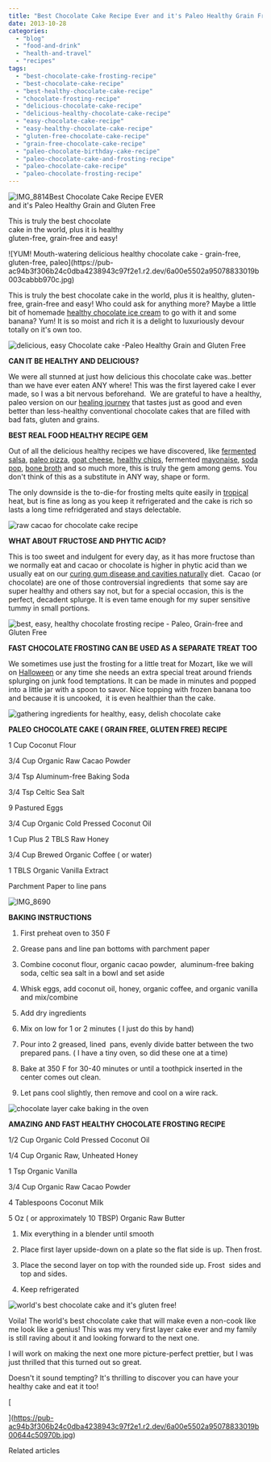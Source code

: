 ```yaml
---
title: "Best Chocolate Cake Recipe Ever and it's Paleo Healthy Grain Free"
date: 2013-10-28
categories: 
  - "blog"
  - "food-and-drink"
  - "health-and-travel"
  - "recipes"
tags: 
  - "best-chocolate-cake-frosting-recipe"
  - "best-chocolate-cake-recipe"
  - "best-healthy-chocolate-cake-recipe"
  - "chocolate-frosting-recipe"
  - "delicious-chocolate-cake-recipe"
  - "delicious-healthy-chocolate-cake-recipe"
  - "easy-chocolate-cake-recipe"
  - "easy-healthy-chocolate-cake-recipe"
  - "gluten-free-chocolate-cake-recipe"
  - "grain-free-chocolate-cake-recipe"
  - "paleo-chocolate-birthday-cake-recipe"
  - "paleo-chocolate-cake-and-frosting-recipe"
  - "paleo-chocolate-cake-recipe"
  - "paleo-chocolate-frosting-recipe"
---
```


![IMG_8814](https://pub-ac94b3f306b24c0dba4238943c97f2e1.r2.dev/6a00e5502a95078833019b003caaee970c.jpg)Best Chocolate Cake Recipe EVER  
and it's Paleo Healthy Grain and Gluten Free  
  
This is truly the best chocolate  
cake in the world, plus it is healthy  
gluten-free, grain-free and easy!

<!--more--> ![YUM! Mouth-watering delicious healthy chocolate cake - grain-free, gluten-free, paleo](https://pub-ac94b3f306b24c0dba4238943c97f2e1.r2.dev/6a00e5502a95078833019b003cabbb970c.jpg)  
  
  
This is truly the best chocolate cake in the world, plus it is healthy, gluten-free, grain-free and easy! Who could ask for anything more? Maybe a little bit of homemade [healthy chocolate ice cream](https://pub-ac94b3f306b24c0dba4238943c97f2e1.r2.dev/2013/08/best-healthy-chocolate-ice-cream-recipe-no-machine.html "healthy chocolate ice cream recipe") to go with it and some banana? Yum! It is so moist and rich it is a delight to luxuriously devour totally on it's own too.  
  
![delicious, easy  Chocolate cake -Paleo Healthy Grain and Gluten Free](https://pub-ac94b3f306b24c0dba4238943c97f2e1.r2.dev/6a00e5502a95078833019b003cb37e970c.jpg)  
  
**CAN IT BE HEALTHY AND DELICIOUS?**  
  
We were all stunned at just how delicious this chocolate cake was..better than we have ever eaten ANY where! This was the first layered cake I ever made, so I was a bit nervous beforehand.  We are grateful to have a healthy, paleo version on our [healing journey](https://pub-ac94b3f306b24c0dba4238943c97f2e1.r2.dev/2013/07/healing-journey-and-blessings.html "healing journey") that tastes just as good and even better than less-healthy conventional chocolate cakes that are filled with bad fats, gluten and grains.  
  
**BEST REAL FOOD HEALTHY RECIPE GEM**  
  
Out of all the delicious healthy recipes we have discovered, like [fermented salsa](https://pub-ac94b3f306b24c0dba4238943c97f2e1.r2.dev/2012/09/how-to-make-healthy-lacto-fermented-salsa.html "fermented salsa recipe"), [paleo pizza](https://pub-ac94b3f306b24c0dba4238943c97f2e1.r2.dev/2013/07/best-paleo-pizza-recipe.html "healthy pizza paleo"), [goat cheese](https://pub-ac94b3f306b24c0dba4238943c97f2e1.r2.dev/2013/02/how-to-make-diy-goat-cheese-with-kefir.html "goat cheese"), [healthy chips](https://pub-ac94b3f306b24c0dba4238943c97f2e1.r2.dev/2013/06/yummy-healthy-chips-recipe.html "healthy chips recipe"), fermented [mayonaise](https://pub-ac94b3f306b24c0dba4238943c97f2e1.r2.dev/2013/02/how-to-make-homemade-lacto-fermented-mayonnaise.html "fermented mayo"), [soda pop](https://pub-ac94b3f306b24c0dba4238943c97f2e1.r2.dev/2012/09/how-to-make-healthy-soda-pop-even-a-kid-can-do-it-.html "soda pop healthy"), [bone broth](https://pub-ac94b3f306b24c0dba4238943c97f2e1.r2.dev/2012/10/how-to-make-nourishing-bone-broth-recipes-to-heal.html "bone broth") and so much more, this is truly the gem among gems. You don't think of this as a substitute in ANY way, shape or form.  
  
The only downside is the to-die-for frosting melts quite easily in [tropical](https://pub-ac94b3f306b24c0dba4238943c97f2e1.r2.dev/2012/12/tropical-winter-vacation-from-freezing-to-flipflops.html "tropical vacation") heat, but is fine as long as you keep it refrigerated and the cake is rich so lasts a long time refridgerated and stays delectable.  
  
![raw cacao for chocolate cake recipe](https://pub-ac94b3f306b24c0dba4238943c97f2e1.r2.dev/6a00e5502a95078833019b003d2f4d970d.jpg)  
  
**WHAT ABOUT FRUCTOSE AND PHYTIC ACID?**  
  
This is too sweet and indulgent for every day, as it has more fructose than we normally eat and cacao or chocolate is higher in phytic acid than we usually eat on our [curing gum disease and cavities naturally](https://pub-ac94b3f306b24c0dba4238943c97f2e1.r2.dev/2013/03/curing-gum-disease-and-cavities-naturally.html "curing cavities and gum disease naturally diet") diet.  Cacao (or chocolate) are one of those controversial ingredients  that some say are super healthy and others say not, but for a special occasion, this is the perfect, decadent splurge. It is even tame enough for my super sensitive tummy in small portions.  
  
![best, easy, healthy chocolate frosting recipe - Paleo, Grain-free and Gluten Free ](https://pub-ac94b3f306b24c0dba4238943c97f2e1.r2.dev/6a00e5502a95078833019b004b0fcd970b.jpg)  
  
  
**FAST CHOCOLATE FROSTING CAN BE USED AS A SEPARATE TREAT TOO**  
  
We sometimes use just the frosting for a little treat for Mozart, like we will on [Halloween](https://pub-ac94b3f306b24c0dba4238943c97f2e1.r2.dev/2009/10/best-halloween-europe-or-us-conde-nast-youtube-video-social-media-twitter-nyc-wendy-perrin.html "best halloween europe or USA") or any time she needs an extra special treat around friends splurging on junk food temptations. It can be made in minutes and popped into a little jar with a spoon to savor. Nice topping with frozen banana too and because it is uncooked,  it is even healthier than the cake.  
  
![gathering ingredients for healthy, easy, delish chocolate cake](https://pub-ac94b3f306b24c0dba4238943c97f2e1.r2.dev/6a00e5502a95078833019b003cc0f7970c.jpg)  
  
  
**PALEO CHOCOLATE CAKE ( GRAIN FREE, GLUTEN FREE) RECIPE**  
  
1 Cup Coconut Flour  
  
3/4 Cup Organic Raw Cacao Powder  
  
3/4 Tsp Aluminum-free Baking Soda  
  
3/4 Tsp Celtic Sea Salt  
  
9 Pastured Eggs  
  
3/4 Cup Organic Cold Pressed Coconut Oil  
  
1 Cup Plus 2 TBLS Raw Honey  
  
3/4 Cup Brewed Organic Coffee ( or water)  
  
1 TBLS Organic Vanilla Extract  
  
Parchment Paper to line pans  
  
![IMG_8690](https://pub-ac94b3f306b24c0dba4238943c97f2e1.r2.dev/6a00e5502a95078833019b00644c50970b.jpg)  
  
**BAKING INSTRUCTIONS**  
  
1) First preheat oven to 350 F  
  
2) Grease pans and line pan bottoms with parchment paper  
  
3) Combine coconut flour, organic cacao powder,  aluminum-free baking soda, celtic sea salt in a bowl and set aside  
  
4) Whisk eggs, add coconut oil, honey, organic coffee, and organic vanilla and mix/combine  
  
5) Add dry ingredients  
  
6) Mix on low for 1 or 2 minutes ( I just do this by hand)  
  
7) Pour into 2 greased, lined  pans, evenly divide batter between the two prepared pans. ( I have a tiny oven, so did these one at a time)  
  
8) Bake at 350 F for 30-40 minutes or until a toothpick inserted in the center comes out clean.  
  
9) Let pans cool slightly, then remove and cool on a wire rack.  
  
![chocolate layer cake baking in the oven](https://pub-ac94b3f306b24c0dba4238943c97f2e1.r2.dev/6a00e5502a95078833019b006296f6970c.jpg)  
  
**AMAZING AND FAST HEALTHY CHOCOLATE FROSTING RECIPE**  
  
1/2 Cup Organic Cold Pressed Coconut Oil  
  
1/4 Cup Organic Raw, Unheated Honey  
  
1 Tsp Organic Vanilla  
  
3/4 Cup Organic Raw Cacao Powder  
  
4 Tablespoons Coconut Milk  
  
5 Oz ( or approximately 10 TBSP) Organic Raw Butter  
  
  
1) Mix everything in a blender until smooth

2) Place first layer upside-down on a plate so the flat side is up. Then frost.  
  
3) Place the second layer on top with the rounded side up. Frost  sides and top and sides.

4) Keep refrigerated  
  
![world's best chocolate cake and it's gluten free!](https://pub-ac94b3f306b24c0dba4238943c97f2e1.r2.dev/6a00e5502a95078833019b006309be970b.jpg)  
  
  
Voila! The world's best chocolate cake that will make even a non-cook like me look like a genius! This was my very first layer cake ever and my family is still raving about it and looking forward to the next one.  
  
I will work on making the next one more picture-perfect prettier, but I was just thrilled that this turned out so great.  
  
Doesn't it sound tempting? It's thrilling to discover you can have your healthy cake and eat it too!  
  
[  
  
  
  
](https://pub-ac94b3f306b24c0dba4238943c97f2e1.r2.dev/6a00e5502a95078833019b00644c50970b.jpg)

Related articles

